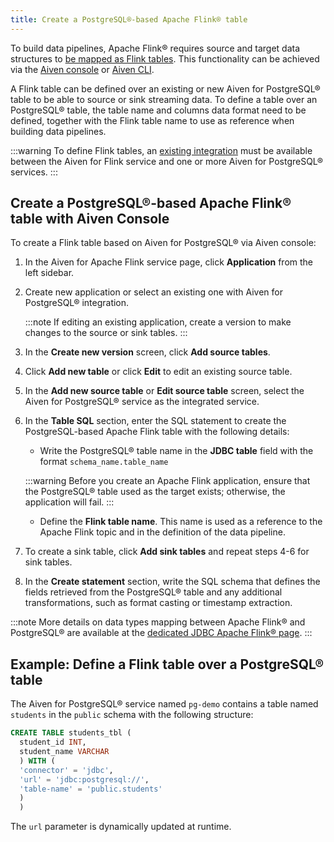 ```yaml
---
title: Create a PostgreSQL®-based Apache Flink® table
---
```


To build data pipelines, Apache Flink® requires source and target data
structures to [be mapped as Flink
tables](https://ci.apache.org/projects/flink/flink-docs-release-1.16/docs/dev/table/sql/create/#create-table).
This functionality can be achieved via the [Aiven
console](https://console.aiven.io/) or
[Aiven CLI](/docs/tools/cli/service/flink).

A Flink table can be defined over an existing or new Aiven for
PostgreSQL® table to be able to source or sink streaming data. To define
a table over an PostgreSQL® table, the table name and columns data
format need to be defined, together with the Flink table name to use as
reference when building data pipelines.

:::warning
To define Flink tables, an
[existing integration](create-integration) must be available between the Aiven for Flink service and
one or more Aiven for PostgreSQL® services.
:::

## Create a PostgreSQL®-based Apache Flink® table with Aiven Console

To create a Flink table based on Aiven for PostgreSQL® via Aiven
console:

1.  In the Aiven for Apache Flink service page, click **Application**
    from the left sidebar.

1.  Create new application or select an existing one with Aiven for
    PostgreSQL® integration.

    :::note
    If editing an existing application, create a version to make
    changes to the source or sink tables.
    :::

1.  In the **Create new version** screen, click **Add source tables**.

1.  Click **Add new table** or click **Edit** to edit an existing source table.

1.  In the **Add new source table** or **Edit source table** screen,
    select the Aiven for PostgreSQL® service as the integrated service.

1.  In the **Table SQL** section, enter the SQL statement to create the
    PostgreSQL-based Apache Flink table with the following details:

    - Write the PostgreSQL® table name in the **JDBC table** field
      with the format `schema_name.table_name`

    :::warning
    Before you create an Apache Flink application, ensure that the PostgreSQL®
    table used as the target exists; otherwise, the application will fail.
    :::

    - Define the **Flink table name**. This name is used as a reference to the
      Apache Flink topic and in the definition of the data pipeline.

1.  To create a sink table, click **Add sink tables** and repeat steps
    4-6 for sink tables.

1.  In the **Create statement** section, write the SQL schema that
    defines the fields retrieved from the PostgreSQL® table and any
    additional transformations, such as format casting or timestamp
    extraction.

:::note
More details on data types mapping between Apache Flink® and PostgreSQL®
are available at the [dedicated JDBC Apache Flink®
page](https://nightlies.apache.org/flink/flink-docs-master/docs/connectors/table/jdbc/#data-type-mapping).
:::

## Example: Define a Flink table over a PostgreSQL® table

The Aiven for PostgreSQL® service named `pg-demo` contains a table named
`students` in the `public` schema with the following structure:

```sql
CREATE TABLE students_tbl (
  student_id INT,
  student_name VARCHAR
  ) WITH (
  'connector' = 'jdbc',
  'url' = 'jdbc:postgresql://',
  'table-name' = 'public.students'
  )
  )
```

The `url` parameter is dynamically updated at runtime.
